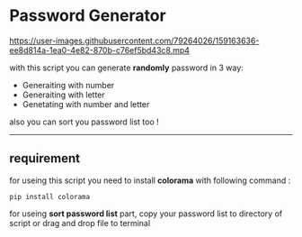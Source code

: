 # Password Generator

https://user-images.githubusercontent.com/79264026/159163636-ee8d814a-1ea0-4e82-870b-c76ef5bd43c8.mp4


with this script you can generate **randomly** password in 3 way:
- Generaiting with number 
- Generaiting with letter
- Genetating with number and letter 

also you can sort you password list too !

---
## requirement
for useing this script you need to install **colorama** with following command :

`pip install colorama`

for useing **sort password list** part, copy your password list to directory of script or drag and drop file to terminal
